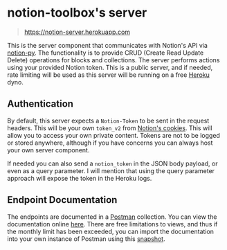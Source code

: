 # notion-toolbox's server

> https://notion-server.herokuapp.com

This is the server component that communicates with Notion's API via [notion-py](https://github.com/jamalex/notion-py). The functionality is to provide CRUD (Create Read Update Delete) operations for blocks and collections. The server performs actions using your provided Notion token. This is a public server, and if needed, rate limiting will be used as this server will be running on a free [Heroku](https://heroku.com/) dyno.

## Authentication

By default, this server expects a `Notion-Token` to be sent in the request headers. This will be your own `token_v2` from [Notion's cookies](https://www.notion.so/). This will allow you to access your own private content. Tokens are not to be logged or stored anywhere, although if you have concerns you can always host your own server component.

If needed you can also send a `notion_token` in the JSON body payload, or even as a query parameter. I will mention that using the query parameter approach will expose the token in the Heroku logs.

## Endpoint Documentation

The endpoints are documented in a [Postman](https://www.postman.com/) collection. You can view the documentation online [here](https://documenter.getpostman.com/view/37310/TVYGdddF). There are free limitations to views, and thus if the monthly limit has been exceeded, you can import the documentation into your own instance of Postman using this [snapshot](https://www.postman.com/collections/9d5e9843e907c1820dcd).

